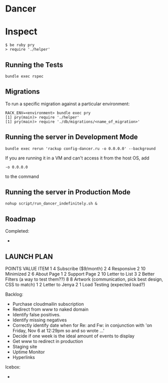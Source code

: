 Dancer
======


Inspect
=======

    $ be ruby pry
    > require './helper'

Running the Tests
-----------------

    bundle exec rspec


Migrations
----------

To run a specific migration against a particular environment:

    RACK_ENV=<environment> bundle exec pry
    [1] pry(main)> require './helper'
    [1] pry(main)> require './db/migrations/<name_of_migration>'


Running the server in Development Mode
--------------------------------------

    bundle exec rerun 'rackup config-dancer.ru -o 0.0.0.0' --background

If you are running it in a VM and can't access it from the host OS,
add

    -o 0.0.0.0

to the command

Running the server in Production Mode
-------------------------------------

    nohup script/run_dancer_indefinitely.sh &

Roadmap
--------------

Completed:

  *

LAUNCH PLAN
-----------

POINTS    VALUE   ITEM
1         4       Subscribe ($9/month)
2         4       Responsive
2         10      Minimized
2         6       About Page
1         2       Support Page
2         10      Letter to List
3         2       Better Filters (a way to test them??)
8         8       Artwork (communication, pick best design, CSS to match)
1         2       Letter to Jenya
2         1       Load Testing (expected load?)

Backlog:

  * Purchase cloudmailin subscription
  * Redirect from www to naked domain
  * Identify false positives.
  * Identify missing negatives
  * Correctly identify date when for Re: and Fw: in conjunction with 'on Friday, Nov 6 at 12:29pm so and so wrote ...'
  * Decide if one week is the ideal amount of events to display
  * Get www to redirect in production
  * Staging site
  * Uptime Monitor
  * Hyperlinks


Icebox:

  *


